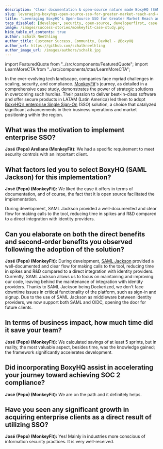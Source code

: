 ```yaml
---
description: 'Clear documentation & open-source nature made BoxyHQ (SAML Jackson) the perfect SSO choice for MonkeyFit. Read the case study.'
slug: leveraging-boxyhqs-open-source-sso-for-greater-market-reach-and-compliance-monkeyfit
title: 'Leveraging BoxyHQ’s Open-Source SSO for Greater Market Reach and Compliance: MonkeyFit'
tags_disabled: [developer, security, open-source, developerfirst, case-study]
image: /images/success-stories/monkeyfit-case-study.png
hide_table_of_contents: true
author: Schalk Neethling
author_title: Customer Success, Community, DevRel - @BoxyHQ
author_url: https://github.com/schalkneethling
author_image_url: /images/authors/schalk.jpg
---
```


import FeaturedQuote from "../src/components/FeaturedQuote";
import LearnMoreCTA from "../src/components/ctas/LearnMoreCTA";

In the ever-evolving tech landscape, companies face myriad challenges in scaling, security, and compliance. [MonkeyFit](https://www.monkeyfitpass.com/)'s journey, as detailed in a comprehensive case study, demonstrates the power of strategic solutions in overcoming such hurdles. Their passion to deliver best-in-class software and offer secure products in LATAM (Latin America) led them to adopt [BoxyHQ’s enterprise Single Sign-On](/enterprise-sso) (SSO) solution, a choice that catalyzed significant advancements in their business operations and market positioning within the region.

<LearnMoreCTA label="Lea la entrevista en español" newWindow={false} url="/blog/leveraging-boxyhqs-open-source-sso-for-greater-market-reach-and-compliance-monkeyfit-es" />

## What was the motivation to implement enterprise SSO?

**José (Pepo) Arellano (MonkeyFit):** We had a specific requirement to meet security controls with an important client.

## What factors led you to select BoxyHQ (SAML Jackson) for this implementation?

**José (Pepo) (MonkeyFit):** We liked the ease it offers in terms of documentation, and of course, the fact that it is open source facilitated the implementation.

<FeaturedQuote personName="José (Pepo) Arellano" personRole="CEO & Co-Founder - MonkeyFit" pictureSrc="/images/success-stories/jose-pepo-arellano-monkeyfit">
 During development, SAML Jackson provided a well-documented and clear flow for making calls to the tool, reducing time in spikes and R&D compared to a direct integration with identity providers.
</FeaturedQuote>

## Can you elaborate on both the direct benefits and second-order benefits you observed following the adoption of the solution?

**José (Pepo) (MonkeyFit):** During development, [SAML Jackson](https://github.com/boxyhq/jackson) provided a well-documented and clear flow for making calls to the tool, reducing time in spikes and R&D compared to a direct integration with identity providers. Currently, SAML Jackson allows us to focus on maintaining and improving our code, leaving behind the maintenance of integration with identity providers. Thanks to SAML Jackson being Dockerized, we don't face downtime issues in critical functionality of the platform, such as sign-in and signup. Due to the use of SAML Jackson as middleware between identity providers, we now support both SAML and OIDC, opening the door for future clients.

## In terms of business impact, how much time did it save your team?

**José (Pepo) (MonkeyFit):** We calculated savings of at least 5 sprints, but in reality, the most valuable aspect, besides time, was the knowledge gained; the framework significantly accelerates development.

## Did incorporating BoxyHQ assist in accelerating your journey toward achieving SOC 2 compliance?

**José (Pepo) (MonkeyFit):** We are on the path and it definitely helps.

## Have you seen any significant growth in acquiring enterprise clients as a direct result of utilizing SSO?

**José (Pepo) (MonkeyFit):** Yes! Mainly in industries more conscious of information security practices. It is very well-received.

<LearnMoreCTA label="Read MonkeyFit's Success Story" newWindow={false} url="/success-stories/elevating-latam-security-standards-the-monkeyfit-boxyhq-success-story" />
